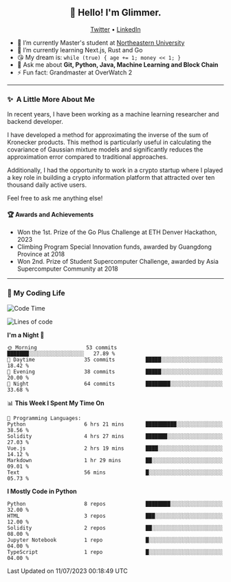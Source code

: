 <h2 align="center">👋 Hello! I'm Glimmer.</h2>
<p align="center">
  <a href="https://twitter.com/glimmerllx">Twitter</a> •
  <a href="https://www.linkedin.com/in/glimmer0x/">LinkedIn</a>
</p>

- 🔭 I’m currently Master's student at [Northeastern University](https://www.northeastern.edu/)
- 🌱 I’m currently learning Next.js, Rust and Go
- 😘 My dream is: `while (true) { age += 1; money << 1; }`
- 💬 Ask me about **Git, Python, Java, Machine Learning and Block Chain**
- ⚡ Fun fact: Grandmaster at OverWatch 2

---
### ✨&nbsp; A Little More About Me
In recent years, I have been working as a machine learning researcher and backend developer. 

I have developed a method for approximating the inverse of the sum of Kronecker products. This method is particularly useful in calculating the covariance of Gaussian mixture models and significantly reduces the approximation error compared to traditional approaches.

Additionally, I had the opportunity to work in a crypto startup where I played a key role in building a crypto information platform that attracted over ten thousand daily active users.

Feel free to ask me anything else!

#### 🏆 Awards and Achievements
- Won the 1st. Prize of the Go Plus Challenge at ETH Denver Hackathon, 2023
- Climbing Program Special Innovation funds, awarded by Guangdong Province at 2018
- Won 2nd. Prize of Student Supercomputer Challenge, awarded by Asia Supercomputer Community at 2018

---
### 🤗 My Coding Life
<!--START_SECTION:waka-->
![Code Time](http://img.shields.io/badge/Code%20Time-1%2C018%20hrs%2037%20mins-blue)

![Lines of code](https://img.shields.io/badge/From%20Hello%20World%20I%27ve%20Written-2.2%20million%20lines%20of%20code-blue)

**I'm a Night 🦉** 

```text
🌞 Morning                53 commits          ███████░░░░░░░░░░░░░░░░░░   27.89 % 
🌆 Daytime                35 commits          █████░░░░░░░░░░░░░░░░░░░░   18.42 % 
🌃 Evening                38 commits          █████░░░░░░░░░░░░░░░░░░░░   20.00 % 
🌙 Night                  64 commits          ████████░░░░░░░░░░░░░░░░░   33.68 % 
```


📊 **This Week I Spent My Time On** 

```text
💬 Programming Languages: 
Python                   6 hrs 21 mins       ██████████░░░░░░░░░░░░░░░   38.56 % 
Solidity                 4 hrs 27 mins       ███████░░░░░░░░░░░░░░░░░░   27.03 % 
Vue.js                   2 hrs 19 mins       ████░░░░░░░░░░░░░░░░░░░░░   14.12 % 
Markdown                 1 hr 29 mins        ██░░░░░░░░░░░░░░░░░░░░░░░   09.01 % 
Text                     56 mins             █░░░░░░░░░░░░░░░░░░░░░░░░   05.73 % 
```

**I Mostly Code in Python** 

```text
Python                   8 repos             ████████░░░░░░░░░░░░░░░░░   32.00 % 
HTML                     3 repos             ███░░░░░░░░░░░░░░░░░░░░░░   12.00 % 
Solidity                 2 repos             ██░░░░░░░░░░░░░░░░░░░░░░░   08.00 % 
Jupyter Notebook         1 repo              █░░░░░░░░░░░░░░░░░░░░░░░░   04.00 % 
TypeScript               1 repo              █░░░░░░░░░░░░░░░░░░░░░░░░   04.00 % 
```




 Last Updated on 11/07/2023 00:18:49 UTC
<!--END_SECTION:waka-->
